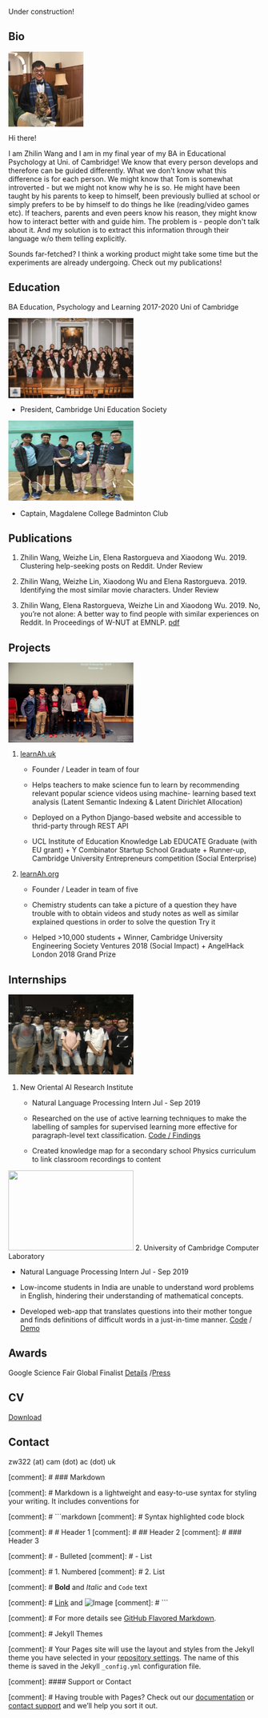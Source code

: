 Under construction!

## Bio

<a href="url"><img src="img/owl_me.jpg" align="center" height="150" width="150" ></a>

Hi there!

I am Zhilin Wang and I am in my final year of my BA in Educational Psychology at Uni. of Cambridge! We know that every person develops and therefore can be guided differently. What we don't know what this difference is for each person. We might know that Tom is somewhat introverted - but we might not know why he is so. He might have been taught by his parents to keep to himself, been previously bullied at school or simply prefers to be by himself to do things he like (reading/video games etc). If teachers, parents and even peers know his reason, they might know how to interact better with and guide him. The problem is - people don't talk about it. And my solution is to extract this information through their language w/o them telling explicitly. 

Sounds far-fetched? I think a working product might take some time but the experiments are already undergoing. Check out my publications!

## Education

BA Education, Psychology and Learning 2017-2020 Uni of Cambridge

<a href="url"><img src="img/cues.jpg" align="center" height="160" width="250"></a>
* President, Cambridge Uni Education Society

<a href="url"><img src="img/mbc.jpg" height="160" width="250"></a>
* Captain, Magdalene College Badminton Club

## Publications

1. Zhilin Wang, Weizhe Lin, Elena Rastorgueva and Xiaodong Wu. 2019. Clustering help-seeking posts on Reddit. Under Review

1. Zhilin Wang, Weizhe Lin, Xiaodong Wu and Elena Rastorgueva. 2019. Identifying the most similar movie characters. Under Review 


1. Zhilin Wang, Elena Rastorgueva, Weizhe Lin and Xiaodong Wu. 2019. No, you’re not alone: A better way to find people with similar experiences on Reddit. In Proceedings of W-NUT at EMNLP. [pdf](https://www.aclweb.org/anthology/D19-5540/)

## Projects

<a href="url"><img src="img/learnah_cue_prize.jpg" align="center" height="160" width="250" ></a>

1. [learnAh.uk](https://www.learnah.uk) 

   * Founder / Leader in team of four

   * Helps teachers to make science fun to learn by recommending relevant popular science videos using machine- learning based text analysis (Latent Semantic Indexing & Latent Dirichlet Allocation)
   * Deployed on a Python Django-based website and accessible to thrid-party through REST API
   * UCL Institute of Education Knowledge Lab EDUCATE Graduate (with EU grant) + Y Combinator Startup School Graduate + Runner-up, Cambridge University Entrepreneurs competition (Social Enterprise)

2. [learnAh.org](https://learnah.org) 

   * Founder / Leader in team of five

   * Chemistry students can take a picture of a question they have trouble with to obtain videos and study notes as well as similar explained questions in order to solve the question Try it
   * Helped >10,000 students + Winner, Cambridge University Engineering Society Ventures 2018 (Social Impact) + AngelHack London 2018 Grand Prize

## Internships

<a href="url"><img src="img/second_year_intern.jpg" height="160" width="250"></a>

1. New Oriental AI Research Institute 

   * Natural Language Processing Intern Jul - Sep 2019

   * Researched on the use of active learning techniques to make the labelling of samples for supervised learning more effective for paragraph-level text classification. [Code / Findings](https://github.com/Zhilin123/active_learning)
   * Created knowledge map for a secondary school Physics curriculum to link classroom recordings to content

<a href="url"><img src="img/first_year_intern.jpg" height="160" width="250"></a>
2. University of Cambridge Computer Laboratory 

   * Natural Language Processing Intern Jul - Sep 2019

   * Low-income students in India are unable to understand word problems in English, hindering their understanding of mathematical concepts.
   * Developed web-app that translates questions into their mother tongue and finds definitions of difficult words in a just-in-time manner. [Code](https://github.com/Zhilin123/urop/) / [Demo](http://zw322.pythonanywhere.com)

## Awards

Google Science Fair Global Finalist [Details](https://www.googlesciencefair.com/past-projects/a20a050cd54cec76e0c708a596f9fe8997bc314157697760fabdcb0a2fef181d) /[Press](https://www.cbsnews.com/news/google-science-fair-finalists-20-teens-wholl-change-the-world/)

## CV
[Download](https://github.com/Zhilin123/Publications/raw/master/Zhilin_CV.pdf)

## Contact
zw322 (at) cam (dot) ac (dot) uk


[comment]: # ### Markdown

[comment]: # Markdown is a lightweight and easy-to-use syntax for styling your writing. It includes conventions for

[comment]: # ```markdown
[comment]: # Syntax highlighted code block

[comment]: # # Header 1
[comment]: # ## Header 2
[comment]: # ### Header 3

[comment]: # - Bulleted
[comment]: # - List

[comment]: # 1. Numbered
[comment]: # 2. List

[comment]: # **Bold** and _Italic_ and `Code` text

[comment]: # [Link](url) and ![Image](src)
[comment]: # ```

[comment]: # For more details see [GitHub Flavored Markdown](https://guides.github.com/features/mastering-markdown/).

[comment]: # Jekyll Themes

[comment]: # Your Pages site will use the layout and styles from the Jekyll theme you have selected in your [repository settings](https://github.com/Zhilin123/zhilin123.github.io/settings). The name of this theme is saved in the Jekyll `_config.yml` configuration file.

[comment]: #### Support or Contact

[comment]: # Having trouble with Pages? Check out our [documentation](https://help.github.com/categories/github-pages-basics/) or [contact support](https://github.com/contact) and we’ll help you sort it out.

